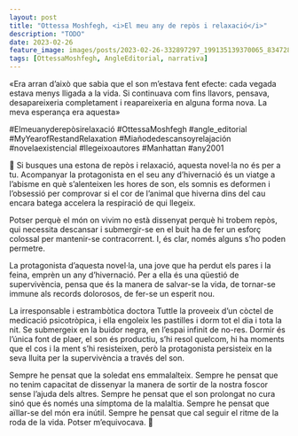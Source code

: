 ```yaml
---
layout: post
title: "Ottessa Moshfegh, <i>El meu any de repòs i relaxació</i>"
description: "TODO"
date: 2023-02-26
feature_image: images/posts/2023-02-26-332897297_199135139370065_8347289903767806473_n_17919491237680354.webp
tags: [OttessaMoshfegh, AngleEditorial, narrativa]
---
```


«Era arran d’això que sabia que el son m’estava fent efecte: cada vegada estava menys lligada a la vida. Si continuava com fins llavors, pensava, desapareixeria completament i reapareixeria en alguna forma nova. La meva esperança era aquesta»
<!--more-->

#Elmeuanyderepòsirelaxació #OttessaMoshfegh #angle_editorial #MyYearofRestandRelaxation #Miañodedescansoyrelajación #novelaexistencial #llegeixoautores #Manhattan #any2001

💊 Si busques una estona de repòs i relaxació, aquesta novel·la no és per a tu. Acompanyar la protagonista en el seu any d’hivernació és un viatge a l’abisme en què s’alenteixen les hores de son, els somnis es deformen i l’obsessió per comprovar si el cor de l’animal que hiverna dins del cau encara batega accelera la respiració de qui llegeix. 

Potser perquè el món on vivim no està dissenyat perquè hi trobem repòs, qui necessita descansar i submergir-se en el buit ha de fer un esforç colossal per mantenir-se contracorrent. I, és clar, només alguns s’ho poden permetre.

La protagonista d’aquesta novel·la, una jove que ha perdut els pares i la feina, emprèn un any d’hivernació. Per a ella és una qüestió de supervivència, pensa que és la manera de salvar-se la vida, de tornar-se immune als records dolorosos, de fer-se un esperit nou.

La irresponsable i estrambòtica doctora Tuttle la proveeix d’un còctel de medicació psicotròpica, i ella engoleix les pastilles i dorm tot el dia i tota la nit. Se submergeix en la buidor negra, en l’espai infinit de no-res. Dormir és l’única font de plaer, el son és productiu, s’hi resol quelcom, hi ha moments que el cos i la ment s’hi resisteixen, però la protagonista persisteix en la seva lluita per la supervivència a través del son.

Sempre he pensat que la soledat ens emmalalteix. Sempre he pensat que no tenim capacitat de dissenyar la manera de sortir de la nostra foscor sense l’ajuda dels altres. Sempre he pensat que el son prolongat no cura sinó que és només una símptoma de la malaltia. Sempre he pensat que aïllar-se del món era inútil. Sempre he pensat que cal seguir el ritme de la roda de la vida. Potser m’equivocava. 💊

